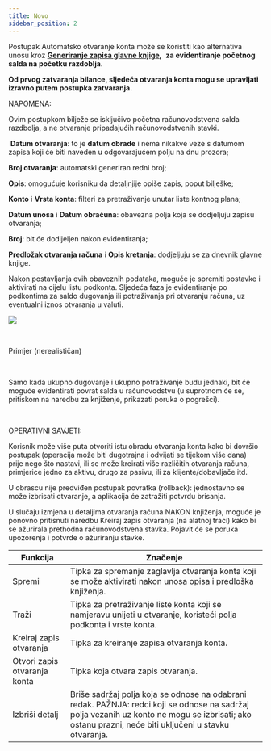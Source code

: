 ```yaml
---
title: Novo
sidebar_position: 2
---
```


Postupak Automatsko otvaranje konta može se koristiti kao alternativa unosu kroz **[Generiranje zapisa glavne knjige](/docs/finance-area/ledger-records/records/ledger-record),**  **za evidentiranje početnog salda na početku razdoblja**.

**Od prvog zatvaranja bilance, sljedeća otvaranja konta mogu se upravljati izravno putem postupka zatvaranja.**

NAPOMENA:

Ovim postupkom bilježe se isključivo početna računovodstvena salda razdbolja, a ne otvaranje pripadajućih računovodstvenih stavki.  

 **Datum otvaranja**: to je **datum obrade** i nema nikakve veze s datumom zapisa koji će biti naveden u odgovarajućem polju na dnu prozora;

**Broj otvaranja**: automatski generiran redni broj;

**Opis**: omogućuje korisniku da detaljnjije opiše zapis, poput bilješke;

**Konto** i **Vrsta konta**: filteri za pretraživanje unutar liste kontnog plana;

**Datum unosa** i **Datum obračuna**: obavezna polja koja se dodjeljuju zapisu otvaranja;  

**Broj**: bit će dodijeljen nakon evidentiranja;

**Predložak otvaranja računa** i **Opis kretanja**: dodjeljuju se za dnevnik glavne knjige.

Nakon postavljanja ovih obaveznih podataka, moguće je spremiti postavke i aktivirati na cijelu listu podkonta. Sljedeća faza je evidentiranje po podkontima za saldo dugovanja ili potraživanja pri otvaranju računa, uz eventualni iznos otvaranja u valuti.  

![](/img/it-it/finance-area/ledger-records/records/automatic-accounts-opening/new/image01.png)

 

Primjer (nerealističan)

 

Samo kada ukupno dugovanje i ukupno potraživanje budu jednaki, bit će moguće evidentirati povrat salda u računovodstvu (u suprotnom će se, pritiskom na naredbu za knjiženje, prikazati poruka o pogrešci).

 

OPERATIVNI SAVJETI:

Korisnik može više puta otvoriti istu obradu otvaranja konta kako bi dovršio postupak (operacija može biti dugotrajna i odvijati se tijekom više dana) prije nego što nastavi, ili se može kreirati više različitih otvaranja računa, primjerice jedno za aktivu, drugo za pasivu, ili za klijente/dobavljače itd.  

U obrascu nije predviđen postupak povratka (rollback): jednostavno se može izbrisati otvaranje, a aplikacija će zatražiti potvrdu brisanja.

U slučaju izmjena u detaljima otvaranja računa NAKON knjiženja, moguće je ponovno pritisnuti naredbu Kreiraj zapis otvaranja (na alatnoj traci) kako bi se ažurirala prethodna računovodstvena stavka. Pojavit će se poruka upozorenja i potvrde o ažuriranju stavke.  



| Funkcija | Značenje |
| --- | --- |
| Spremi | Tipka za spremanje zaglavlja otvaranja konta koji se može aktivirati nakon unosa opisa i predloška knjiženja. |
| Traži | Tipka za pretraživanje liste konta koji se namjeravu unijeti u otvaranje, koristeći polja podkonta i vrste konta. |
| Kreiraj zapis otvaranja | Tipka za kreiranje zapisa otvaranja konta. |
| Otvori zapis otvaranja konta | Tipka koja otvara zapis otvaranja. |
| Izbriši detalj | Briše sadržaj polja koja se odnose na odabrani redak. PAŽNJA: redci koji se odnose na sadržaj polja vezanih uz konto ne mogu se izbrisati; ako ostanu prazni, neće biti uključeni u stavku otvaranja. |






